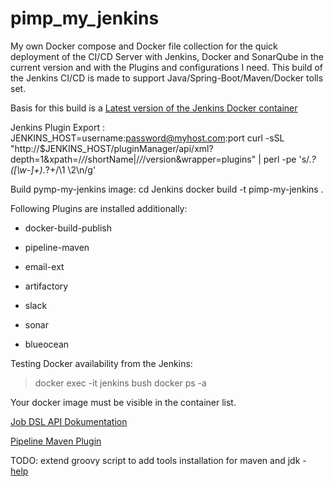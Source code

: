 # pimp_my_jenkins
My own Docker compose and Docker file collection for the quick deployment of the CI/CD Server with Jenkins, Docker and SonarQube
in the current version and with the Plugins and configurations I need. This build of the Jenkins CI/CD is made to support Java/Spring-Boot/Maven/Docker tolls set. 

Basis for this build is a [Latest version of the Jenkins Docker container](https://hub.docker.com/r/jenkins/jenkins/)



Jenkins Plugin Export :
JENKINS_HOST=username:password@myhost.com:port
curl -sSL "http://$JENKINS_HOST/pluginManager/api/xml?depth=1&xpath=/*/*/shortName|/*/*/version&wrapper=plugins" | perl -pe 's/.*?<shortName>([\w-]+).*?<version>+/\1 \2\n/g'


Build pymp-my-jenkins image:
cd Jenkins 
docker build -t pimp-my-jenkins .

Following Plugins are installed additionally: 
+ docker-build-publish
+ pipeline-maven

+ email-ext
+ artifactory
+ slack
+ sonar
+ blueocean

Testing Docker availability from the Jenkins:
> docker exec -it jenkins bush
> docker ps -a

Your docker image must be visible in the container list.

[Job DSL API Dokumentation](https://jenkinsci.github.io/job-dsl-plugin/)

[Pipeline Maven Plugin](https://wiki.jenkins.io/display/JENKINS/Pipeline+Maven+Plugin)

TODO: extend groovy script to add tools installation for maven and jdk - [help](https://wiki.jenkins.io/display/JENKINS/Jenkins+Script+Console)